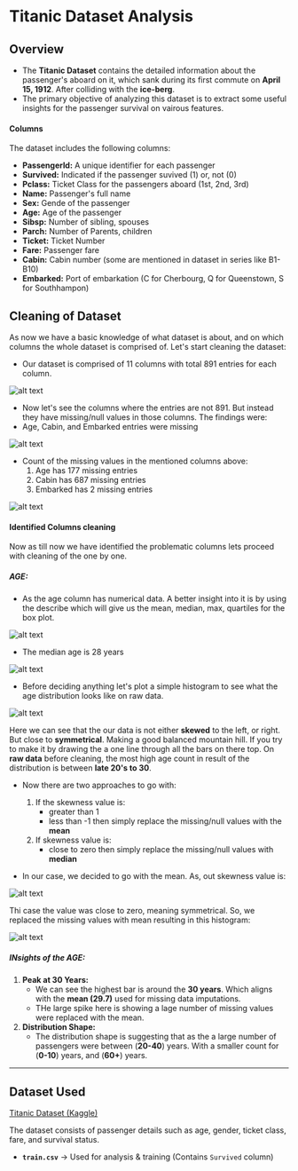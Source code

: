 # Titanic Dataset Analysis

## **Overview**
- The **Titanic Dataset** contains the detailed information about the passenger's aboard on it, which sank during its first commute on **April 15, 1912**. After colliding with the **ice-berg**. 
- The primary objective of analyzing this dataset is to extract some useful insights for the passenger survival on vairous features.

#### **Columns**
The dataset includes the following columns:

- **PassengerId:** A unique identifier for each passenger
- **Survived:** Indicated if the passenger suvived (1) or, not (0)
- **Pclass:** Ticket Class for the passengers aboard (1st, 2nd, 3rd)
- **Name:** Passenger's full name
- **Sex:** Gende of the passenger
- **Age:** Age of the passenger
- **Sibsp:** Number of sibling, spouses
- **Parch:** Number of Parents, children
- **Ticket:** Ticket Number
- **Fare:** Passenger fare
- **Cabin:** Cabin number (some are mentioned in dataset in series like B1-B10)
- **Embarked:** Port of embarkation (C for Cherbourg, Q for Queenstown, S for       Southhampon)

## Cleaning of Dataset

As now we have a basic knowledge of what dataset is about, and on which columns the whole dataset is comprised of. Let's start cleaning the dataset: 

- Our dataset is comprised of 11 columns with total 891 entries for each column.

![alt text](images/image.png)

- Now let's see the columns where the entries are not 891. But instead they have missing/null values in those columns. The findings were: 
 - Age, Cabin, and Embarked entries were missing

![alt text](images/image%201.png)

- Count of the missing values in the mentioned columns above:
  1. Age has 177 missing entries
  2. Cabin has 687 missing entries
  3. Embarked has 2 missing entries

![alt text](images/image%202.png)

#### Identified Columns cleaning

Now as till now we have identified the problematic columns lets proceed with cleaning of the one by one.

##### AGE: 
- As the age column has numerical data. A better insight into it is by using the describe which will give us the mean, median, max, quartiles for the box plot. 

![alt text](images/image%203.png)

- The median age is 28 years

![alt text](images/image%204.png)

- Before deciding anything let's plot a simple histogram to see what the age distribution looks like on raw data.

![alt text](images/image%205.png) 

 Here we can see that the our data is not either **skewed** to the left, or right. But close to **symmetrical**. Making a good balanced mountain hill. If you try to make it by drawing the a one line through all the bars on there top. 
 On **raw data** before cleaning, the most high age count in result of the distribution is between **late 20's to 30**.

-  Now there are two approaches to go with:
   1. If the skewness value is:
      - greater than 1
      - less than -1
    then simply replace the missing/null values with the **mean**
   2. If skewness value is:
      - close to zero 
    then simply replace the missing/null values with **median**

- In our case, we decided to go with the mean. As, out skewness value is: 

![alt text](images/image%206.png)  

 Thi case the value was close to zero, meaning symmetrical. So, we replaced the missing values with mean resulting in this histogram: 

![alt text](images/image%207.png)

##### INsights of the AGE: 
1. **Peak at 30 Years:** 
    - We can see the highest bar is around the **30 years**. Which aligns with the **mean (29.7)** used for missing data imputations.
    - THe large spike here is showing a lage number of missing values were replaced with the mean. 
2. **Distribution Shape:**
    - The distribution shape is suggesting that as the a large number of passengers were between (**20-40**) years. With a smaller count for (**0-10**) years, and (**60+**) years. 

---

## Dataset Used
[Titanic Dataset (Kaggle)](https://www.kaggle.com/c/titanic/data)

The dataset consists of passenger details such as age, gender, ticket class, fare, and survival status.

- **`train.csv`** → Used for analysis & training (Contains `Survived` column)
